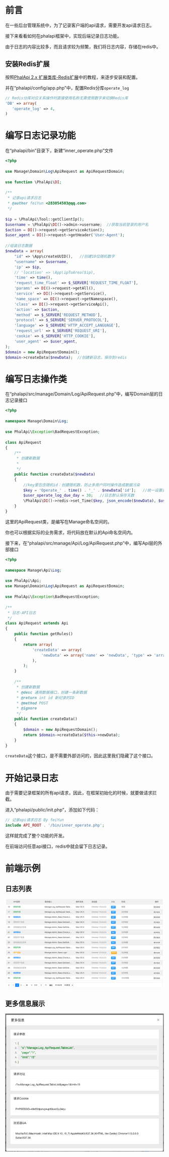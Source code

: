# 前言

在一些后台管理系统中，为了记录客户端的api请求，需要开发api请求日志。

接下来看看如何在phalapi框架中，实现后端记录日志功能。

由于日志的内容比较多，而且请求较为频繁，我们将日志内容，存储在redis中。



## 安装Redis扩展

按照[PhalApi 2.x 扩展类库-Redis扩展](https://github.com/xuepengdong/phalapiredis)中的教程，来逐步安装和配置。

并在“phalapi/config/app.php”中，配置Redis分库`operate_log`

```php
// Redis分库对应关系操作时直接使用名称无需使用数字来切换Redis库
'DB' => array(
   'operate_log' => 4,
)
```

# 编写日志记录功能

在“phalapi/bin”目录下，新建“inner_operate.php”文件

```php
<?php

use Manage\Domain\Log\ApiRequest as ApiRequestDomain;

use function \PhalApi\DI;

/**
 * 记录api请求日志
 * @author feiYun <283054503@qq.com>
 */

$ip = \PhalApi\Tool::getClientIp(); 
$username = \PhalApi\DI()->admin->username;  //获取当前登录的用户名
$action = DI()->request->getServiceAction();
$user_agent = DI()->request->getHeader('User-Agent');

//组装日志数据
$newData = array(
    "id" => \App\createUUID(),   //创建10位随机数字
    "username" => $username,
    'ip' => $ip,
    // 'location' => \App\ipToArea($ip),
    'time' => time(),
    'request_time_float' => $_SERVER['REQUEST_TIME_FLOAT'],
    'params' => DI()->request->getAll(),
    'service' => DI()->request->getService(),
    'name_space' => DI()->request->getNamespace(),
    'class' => DI()->request->getServiceApi(),
    'action' => $action,
    'method' => $_SERVER['REQUEST_METHOD'],
    'protocol' => $_SERVER['SERVER_PROTOCOL'],
    'language' => $_SERVER['HTTP_ACCEPT_LANGUAGE'],
    'request_url' => $_SERVER['REQUEST_URI'],
    'cookie' => $_SERVER['HTTP_COOKIE'],
    'user_agent' => $user_agent,
);
$domain = new ApiRequestDomain();
$domain->createData($newData);  //创建新日志，保存到redis

```

# 编写日志操作类

在“phalapi/src/manage/Domain/Log/ApiRequest.php”中，编写Domain层的日志记录接口

```php
<?php

namespace Manage\Domain\Log;

use PhalApi\Exception\BadRequestException;

class ApiRequest
{
    /**
     * 创建新数据
     * 
     */
    public function createData($newData)
    {
        //key里包含随机id：创建随机数，防止多用户同时操作造成数据污染
        $key = 'Operate_' . time() . '_' . $newData['id'];   //统一设置表中的存储KEY
        $user_operate_log_due_day = 30;   //日志默认保存天数
        \PhalApi\DI()->redis->set_Time($key, json_encode($newData), $user_operate_log_due_day * 24 * 60 * 60, 'operate_log');    //存入一个有时效性的键值队
    }
}
```

这里的ApiRequest类，是编写在Manage命名空间的。

你也可以根据实际的业务需求，将代码放在默认的Api命名空间内。



接下来，在“phalapi/src/manage/Api/Log/ApiRequest.php”中，编写Api层的外部接口

```php
<?php

namespace Manage\Api\Log;

use PhalApi\Api;
use Manage\Domain\Log\ApiRequest as ApiRequestDomain;

use PhalApi\Exception\BadRequestException;

/**
 * 日志-API日志
 */
class ApiRequest extends Api
{
    public function getRules()
    {
        return array(
            'createData' => array(
                'newData' => array('name' => 'newData', 'type' => 'array', 'format' => 'json', 'require' => true, 'desc' => \PhalApi\T('post data')),
            ),
        );
    }

    /**
     * 创建新数据
     * @desc 通用数据接口，创建一条新数据
     * @return int id 新纪录的ID
     * @method POST
     * @ignore
     */
    public function createData()
    {
        $domain = new ApiRequestDomain();
        return $domain->createData($this->newData);
    }
}
```

`createData`这个接口，是不需要外部访问的，因此这里我们隐藏了这个接口。



# 开始记录日志

由于需要记录框架的所有api请求，因此，在框架初始化的时候，就要做请求拦截。

进入“phalapi/public/init.php”，添加如下代码：

```php
// 记录api请求日志 By feiYun
include API_ROOT . '/bin/inner_operate.php';
```

这样就完成了整个功能的开发。

在前端访问任意api接口，redis中就会留下日志记录。



# 前端示例

## 日志列表

![](v2.0/images/2023-05-03-23-27-17-image.png)

## 更多信息展示

![](v2.0/images/2023-05-03-23-24-14-image.png)


